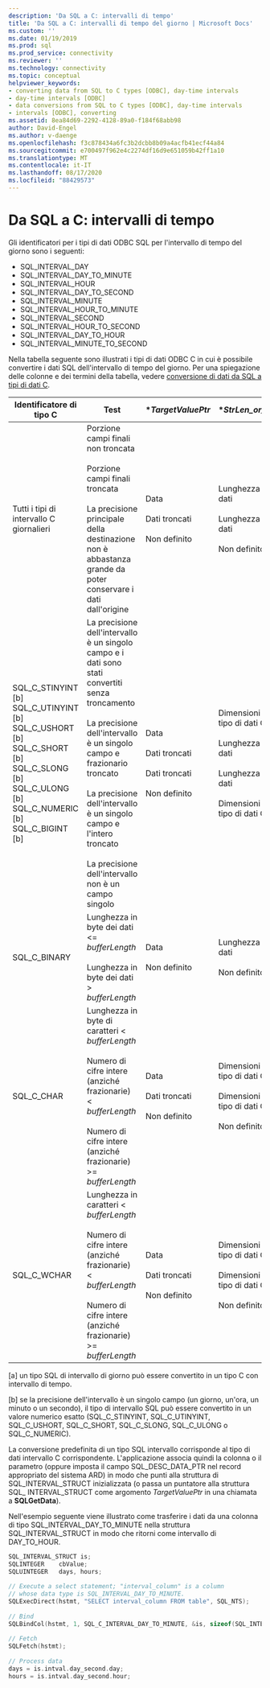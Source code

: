 ```yaml
---
description: 'Da SQL a C: intervalli di tempo'
title: 'Da SQL a C: intervalli di tempo del giorno | Microsoft Docs'
ms.custom: ''
ms.date: 01/19/2019
ms.prod: sql
ms.prod_service: connectivity
ms.reviewer: ''
ms.technology: connectivity
ms.topic: conceptual
helpviewer_keywords:
- converting data from SQL to C types [ODBC], day-time intervals
- day-time intervals [ODBC]
- data conversions from SQL to C types [ODBC], day-time intervals
- intervals [ODBC], converting
ms.assetid: 8ea84d69-2292-4128-89a0-f184f68abb98
author: David-Engel
ms.author: v-daenge
ms.openlocfilehash: f3c878434a6fc3b2dcbb8b09a4acfb41ecf44a84
ms.sourcegitcommit: e700497f962e4c2274df16d9e651059b42ff1a10
ms.translationtype: MT
ms.contentlocale: it-IT
ms.lasthandoff: 08/17/2020
ms.locfileid: "88429573"
---
```

# <a name="sql-to-c-day-time-intervals"></a>Da SQL a C: intervalli di tempo

Gli identificatori per i tipi di dati ODBC SQL per l'intervallo di tempo del giorno sono i seguenti:

- SQL_INTERVAL_DAY
- SQL_INTERVAL_DAY_TO_MINUTE
- SQL_INTERVAL_HOUR
- SQL_INTERVAL_DAY_TO_SECOND
- SQL_INTERVAL_MINUTE
- SQL_INTERVAL_HOUR_TO_MINUTE
- SQL_INTERVAL_SECOND
- SQL_INTERVAL_HOUR_TO_SECOND
- SQL_INTERVAL_DAY_TO_HOUR
- SQL_INTERVAL_MINUTE_TO_SECOND

Nella tabella seguente sono illustrati i tipi di dati ODBC C in cui è possibile convertire i dati SQL dell'intervallo di tempo del giorno. Per una spiegazione delle colonne e dei termini della tabella, vedere [conversione di dati da SQL a tipi di dati C](../../../odbc/reference/appendixes/converting-data-from-sql-to-c-data-types.md).

|Identificatore di tipo C|Test|**TargetValuePtr*|**StrLen_or_IndPtr*|SQLSTATE|  
|-----------------------|----------|------------------------|----------------------------|--------------|  
|Tutti i tipi di intervallo C giornalieri|Porzione campi finali non troncata<br /><br /> Porzione campi finali troncata<br /><br /> La precisione principale della destinazione non è abbastanza grande da poter conservare i dati dall'origine|Data<br /><br /> Dati troncati<br /><br /> Non definito|Lunghezza dei dati<br /><br /> Lunghezza dei dati<br /><br /> Non definito|n/d<br /><br /> 01S07<br /><br /> 22015|  
|SQL_C_STINYINT [b] SQL_C_UTINYINT [b] SQL_C_USHORT [b] SQL_C_SHORT [b] SQL_C_SLONG [b] SQL_C_ULONG [b] SQL_C_NUMERIC [b] SQL_C_BIGINT [b]|La precisione dell'intervallo è un singolo campo e i dati sono stati convertiti senza troncamento<br /><br /> La precisione dell'intervallo è un singolo campo e frazionario troncato<br /><br /> La precisione dell'intervallo è un singolo campo e l'intero troncato<br /><br /> La precisione dell'intervallo non è un campo singolo|Data<br /><br /> Dati troncati<br /><br /> Dati troncati<br /><br /> Non definito|Dimensioni del tipo di dati C<br /><br /> Lunghezza dei dati<br /><br /> Lunghezza dei dati<br /><br /> Dimensioni del tipo di dati C|n/d<br /><br /> 01S07<br /><br /> 22003<br /><br /> 07006|  
|SQL_C_BINARY|Lunghezza in byte dei dati <= *bufferLength*<br /><br /> Lunghezza in byte dei dati > *bufferLength*|Data<br /><br /> Non definito|Lunghezza dei dati<br /><br /> Non definito|n/d<br /><br /> 22003|  
|SQL_C_CHAR|Lunghezza in byte di caratteri < *bufferLength*<br /><br /> Numero di cifre intere (anziché frazionarie) < *bufferLength*<br /><br /> Numero di cifre intere (anziché frazionarie) >= *bufferLength*|Data<br /><br /> Dati troncati<br /><br /> Non definito|Dimensioni del tipo di dati C<br /><br /> Dimensioni del tipo di dati C<br /><br /> Non definito|n/d<br /><br /> 01004<br /><br /> 22003|  
|SQL_C_WCHAR|Lunghezza in caratteri < *bufferLength*<br /><br /> Numero di cifre intere (anziché frazionarie) < *bufferLength*<br /><br /> Numero di cifre intere (anziché frazionarie) >= *bufferLength*|Data<br /><br /> Dati troncati<br /><br /> Non definito|Dimensioni del tipo di dati C<br /><br /> Dimensioni del tipo di dati C<br /><br /> Non definito|n/d<br /><br /> 01004<br /><br /> 22003|  
  
 [a] un tipo SQL di intervallo di giorno può essere convertito in un tipo C con intervallo di tempo.  
  
 [b] se la precisione dell'intervallo è un singolo campo (un giorno, un'ora, un minuto o un secondo), il tipo di intervallo SQL può essere convertito in un valore numerico esatto (SQL_C_STINYINT, SQL_C_UTINYINT, SQL_C_USHORT, SQL_C_SHORT, SQL_C_SLONG, SQL_C_ULONG o SQL_C_NUMERIC).  
  
La conversione predefinita di un tipo SQL intervallo corrisponde al tipo di dati intervallo C corrispondente. L'applicazione associa quindi la colonna o il parametro (oppure imposta il campo SQL_DESC_DATA_PTR nel record appropriato del sistema ARD) in modo che punti alla struttura di SQL_INTERVAL_STRUCT inizializzata (o passa un puntatore alla struttura SQL_ INTERVAL_STRUCT come argomento *TargetValuePtr* in una chiamata a **SQLGetData**).  
  
Nell'esempio seguente viene illustrato come trasferire i dati da una colonna di tipo SQL_INTERVAL_DAY_TO_MINUTE nella struttura SQL_INTERVAL_STRUCT in modo che ritorni come intervallo di DAY_TO_HOUR.  

```cpp
SQL_INTERVAL_STRUCT is;  
SQLINTEGER    cbValue;  
SQLUINTEGER   days, hours;  
  
// Execute a select statement; "interval_column" is a column  
// whose data type is SQL_INTERVAL_DAY_TO_MINUTE.  
SQLExecDirect(hstmt, "SELECT interval_column FROM table", SQL_NTS);  
  
// Bind  
SQLBindCol(hstmt, 1, SQL_C_INTERVAL_DAY_TO_MINUTE, &is, sizeof(SQL_INTERVAL_STRUCT), &cbValue);  
  
// Fetch  
SQLFetch(hstmt);  
  
// Process data  
days = is.intval.day_second.day;  
hours = is.intval.day_second.hour;  
```
